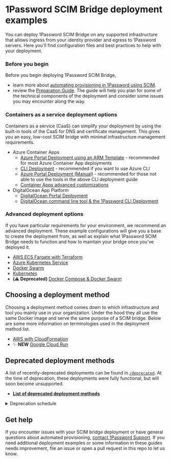 # 1Password SCIM Bridge deployment examples

You can deploy 1Password SCIM Bridge on any supported infrastructure that allows ingress from your identity provider and egress to 1Password servers. Here you'll find configuration files and best practices to help with your deployment.


### Before you begin

Before you begin deploying 1Password SCIM Bridge, 
- learn more about [automating provisioning in 1Password using SCIM](https://support.1password.com/scim/).
- review the [Preparation Guide](/PREPARATION.md). The guide will help you plan for some of the technical components of the deployment and consider some issues you may encounter along the way.

### Containers as a service deployment options

Containers as a service (CaaS) can simplify your deployment by using the built-in tools of the CaaS for DNS and certificate management. This gives you an easy, low-cost SCIM bridge with minimal infrastructure management requirements.

- Azure Container Apps
  - [Azure Portal Deployment using an ARM Template](https://support.1password.com/scim-deploy-azure/) - recommended for most Azure Container App deployments
  - [CLI Deployment](https://support.1password.com/cs/scim-deploy-azure-container-apps/) - recommended if you want to use Azure CLI
  - [Azure Portal Deployment (Manual)](/azure-container-apps/README.md) - recommended for those not able to use the tools in the above CLI deployment guide
  - [Container Apps advanced customizations](/azure-container-apps/ADVANCED.md)
- DigitalOcean App Platform
  - [DigitalOcean Portal Deployment](https://support.1password.com/cs/scim-deploy-digitalocean-ap/)
  - [DigitalOcean command line tool & the 1Password CLI Deployment](/do-app-platform-op-cli)

### Advanced deployment options

If you have particular requirements for your environment, we recommend an advanced deployment. These example configurations will give you a base to create the deployment from, as well as explain what 1Password SCIM Bridge needs to function and how to maintain your bridge once you've deployed it.

- [AWS ECS Fargate with Terraform](/aws-ecsfargate-terraform)
- [Azure Kubernetes Service](https://support.1password.com/cs/scim-deploy-azure-kubernetes)
- [Docker Swarm](/docker)
- [Kubernetes](/kubernetes)
- **(⚠️ Deprecated)** [Docker Compose & Docker Swarm](/deprecated/docker)

## Choosing a deployment method

Choosing a deployment method comes down to which infrastructure and tool you mainly use in your organization. Under the hood they all use the same Docker image and serve the same purpose of a SCIM bridge. Below are some more information on terminologies used in the deployment method list.

- [AWS with CloudFormation](/beta/aws-ecsfargate-cfn)
- ✨ **NEW** [Google Cloud Run](/beta/google-cloud-run)

## Deprecated deployment methods

A list of recently-deprecated deployments can be found in [`/deprecated`](./deprecated/). At the time of deprecation, these deployments were fully functional, but will soon become unsupported.

- [**List of deprecated deployment methods**](./deprecated/README.md#deprecated-deployments)

<details>
<summary>Deprecation schedule</summary>

When a deployment method is deprecated, we will simultaneously append a deprecation notice to the deployment name listed in this README and move all files associated with the deployment method to [`/deprecated`](./deprecated/).

Deprecated deployments will remain in [`/deprecated`](./deprecated/) for approximately **three months**, after which time they will be deleted. The deletion date of deprecated deployments will be posted in [`/deprecated/README.md`](./deprecated/README.md).

Where possible, we will provide suggested alternatives in [`/deprecated/README.md`](./deprecated/README.md).
</details>

## Get help

If you encounter issues with your SCIM bridge deployment or have general questions about automated provisioning, [contact 1Password Support](https://support.1password.com/contact/). If you need additional deployment examples or some information in these guides needs improvement, file an issue or open a pull request in this repo to let us know.
